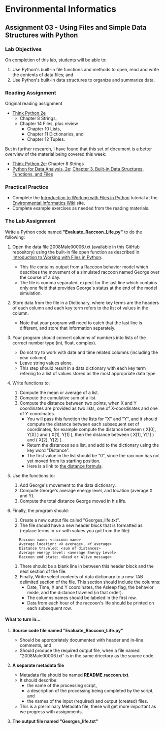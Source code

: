 # Environmental Informatics

## Assignment 03 - Using Files and Simple Data Structures with Python

### Lab Objectives

On completion of this lab, students will be able to:
1. Use Python's built-in file functions and methods to open, read and write the contents of data files; and
2. Use Python's built-in data structures to organize and summarize data.

### Reading Assignment

Original reading assignment
- [Think Python 2e](https://greenteapress.com/wp/think-python-2e/)
  - Chapter 8 Strings,
  - Chapter 14 Files, plus review 
    - Chapter 10 Lists, 
    - Chapter 11 Dictionaries, and 
    - Chapter 12 Tuples.

But in further research, I have found that this set of document is a better overview of the material being covered this week:
- [Think Python 2e](https://greenteapress.com/wp/think-python-2e/): Chapter 8 Strings
- [Python for Data Analysis, 2e](https://learning.oreilly.com/library/view/python-for-data/9781491957653/): [Chapter 3. Built-in Data Structures, Functions, and Files](https://learning.oreilly.com/library/view/python-for-data/9781491957653/ch03.html)

### Practical Practice

- Complete the [Introduction to Working with Files in Python](https://wiki.itap.purdue.edu/display/environmentalinformatics/Introduction+to+working+with+files+in+Python) tutorial at the [Environmental Informatics Wiki](https://wiki.itap.purdue.edu/display/environmentalinformatics) site.
- Complete example exercises as needed from the reading materials.

### The Lab Assignment

Write a Python code named **"Evaluate_Raccoon_Life.py"** to do the following:
1. Open the data file 2008Male00006.txt (available in this GitHub repository) using the built-in file open function as described in [Introduction to Working with Files in Python](https://wiki.itap.purdue.edu/display/environmentalinformatics/Introduction+to+working+with+files+in+Python).  
   - This file contains output from a Raccoon behavior model which describes the movement of a simulated raccoon named George over the course of a day.  
   - The file is comma separated, expect for the last line which contains only one field that provides George's status at the end of the model simulation.
   
2. Store data from the file in a Dictionary, where key terms are the headers of each column and each key term refers to the list of values in the column.
   - Note that your program will need to catch that the last line is different, and store that information separately.
   
3. Your program should convert columns of numbers into lists of the correct number type (int, float, complex).
   - Do not try to work with date and time related columns (including the year column).
   - Leave string values alone.
   - This step should result in a data dictionary with each key term refering to a list of values stored as the most appropriate data type.
   
4. Write functions to:
   1. Compute the mean or average of a list.
   1. Compute the cumulative sum of a list.
   1. Compute the distance between two points, when X and Y coordinates are provided as two lists, one of X-coordinates and one of Y-coordinates.
      - You will pass this function the lists for "X" and "Y", and it should compute the distance between each subsequent set of coordinates, for example compute the distance between ( X\[0\], Y\[0\] ) and ( X\[1\], Y\[1\] ), then the distance between ( X\[1\], Y\[1\] ) and ( X\[2\], Y\[2\] ).
      - Return the distances as a list, and add to the dictionary using the key word "Distance".
      - The first value in the list should be "0", since the raccoon has not yet moved from its starting position.
      - Here is a link to [the distance formula](https://www.mathwarehouse.com/algebra/distance_formula/index.php).
      
5. Use the functions to:
   1. Add George's movement to the data dictionary.
   1. Compute George's average energy level, and location (average X and Y).
   1. Compute the total distance George moved in his life.
   
6. Finally, the program should:
   1. Create a new output file called "Georges_life.txt".
   1. The file should have a new header block that is formatted as (replace terms in <> with values you got from the file):
   ```
      Raccoon name: <raccoon name>
      Average location: <X average>, <Y average>
      Distance traveled: <sum of distances>
      Average energy level: <average Energy Level>
      Raccoon end state: <Dead or Alive message>
   ```
   1. There should be a blank line in between this header block and the next section of the file.
   1. Finally, Write select contents of data dictionary to a new TAB delimited section of the file.  This section should include the columns:
      - Date, Time, X and Y coordinates, the Asleep flag, the behavior mode, and the distance traveled (in that order).
      - The columns names should be labeled in the first row.
      - Data from each hour of the raccoon's life should be printed on each subsequent row.
      
#### What to turn in...

1. **Source code file named "Evaluate_Raccoon_Life.py"**

   - Should be appropriately documented with header and in-line comments, and
   - Should produce the required output file, when a file named "2008Male00006.txt" is in the same driectory as the source code.

2. **A separate metadata file** 

   - Metadata file should be named **README.raccoon.txt**.
   - It should describe:
     - the name of the processing script, 
     - a description of the processing being completed by the script, and 
     - the names of the input (required) and output (created) files.  
   - This is a preliminary Metadata file, these will get more important as we progress with assignments.
   
3. **The output file named "Georges_life.txt"**
   
